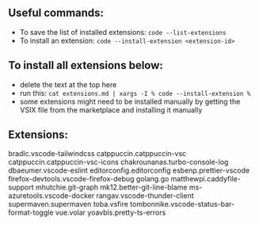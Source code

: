 ## Useful commands:
- To save the list of installed extensions: `code --list-extensions`
- To install an extension: `code --install-extension <extension-id>`

## To install all extensions below:
- delete the text at the top here
- run this: `cat extensions.md | xargs -I % code --install-extension %`
- some extensions might need to be installed manually by getting the VSIX file from the marketplace and installing it manually

## Extensions:

bradlc.vscode-tailwindcss
catppuccin.catppuccin-vsc
catppuccin.catppuccin-vsc-icons
chakrounanas.turbo-console-log
dbaeumer.vscode-eslint
editorconfig.editorconfig
esbenp.prettier-vscode
firefox-devtools.vscode-firefox-debug
golang.go
matthewpi.caddyfile-support
mhutchie.git-graph
mk12.better-git-line-blame
ms-azuretools.vscode-docker
rangav.vscode-thunder-client
supermaven.supermaven
toba.vsfire
tombonnike.vscode-status-bar-format-toggle
vue.volar
yoavbls.pretty-ts-errors
